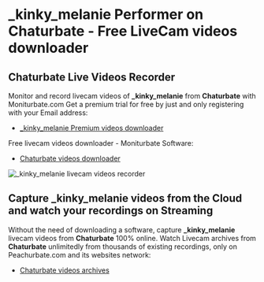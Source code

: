 # _kinky_melanie Performer on Chaturbate - Free LiveCam videos downloader

## Chaturbate Live Videos Recorder

Monitor and record livecam videos of **_kinky_melanie** from **Chaturbate** with Moniturbate.com
Get a premium trial for free by just and only registering with your Email address:
* [_kinky_melanie Premium videos downloader](https://moniturbate.com/request-demo-licence-key.html)

Free livecam videos downloader - Moniturbate Software:
* [Chaturbate videos downloader](https://moniturbate.com/moniturbate-download-software.html)

![_kinky_melanie livecam videos recorder](https://peachurnet.com/templates/moniturbate-software.png)


## Capture _kinky_melanie videos from the Cloud and watch your recordings on Streaming

Without the need of downloading a software, capture **_kinky_melanie** livecam videos from **Chaturbate** 100% online.
Watch Livecam archives from **Chaturbate** unlimitedly from thousands of existing recordings, only on Peachurbate.com and its websites network:
* [Chaturbate videos archives](https://peachurnet.com/)